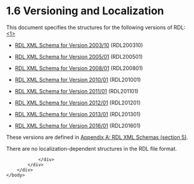<html dir="LTR" xmlns:mshelp="http://msdn.microsoft.com/mshelp" xmlns:ddue="http://ddue.schemas.microsoft.com/authoring/2003/5" xmlns:xlink="http://www.w3.org/1999/xlink" xmlns:tool="http://www.microsoft.com/tooltip">
    <head>
        <meta http-equiv="Content-Type" content="text/html; CHARSET=utf-8"></meta>
        <meta name="save" content="history"></meta>
        <title>1.6 Versioning and Localization</title>
        <xml>
            <mshelp:toctitle title="1.6 Versioning and Localization"></mshelp:toctitle>
            <mshelp:rltitle title="[MS-RDL]: Versioning and Localization"></mshelp:rltitle>
            <mshelp:keyword index="A" term="7c576847-291e-481d-a5fe-be3f18197d36"></mshelp:keyword>
            <mshelp:attr name="DCSext.ContentType" value="open specification"></mshelp:attr>
            <mshelp:attr name="AssetID" value="7c576847-291e-481d-a5fe-be3f18197d36"></mshelp:attr>
            <mshelp:attr name="TopicType" value="kbRef"></mshelp:attr>
            <mshelp:attr name="DCSext.Title" value="[MS-RDL]: Versioning and Localization" />
        </xml>
    </head>
    <body>
        <div id="header">
            <h1 class="heading">1.6 Versioning and Localization</h1>
        </div>
        <div id="mainSection">
            <div id="mainBody">
                <div id="allHistory" class="saveHistory"></div>
                <div id="sectionSection0" class="section" name="collapseableSection">
                    

<p>This document specifies the structures for the following
versions of RDL:<a id="Appendix_A_Target_1"></a><a href="1fe5fd87-2de5-4b2c-b762-5a4fd1373621.html#Appendix_A_1" aria-label="Product behavior note 1">&lt;1&gt;</a> </p>

<ul><li><p><span><span> 
</span></span><a href="a7e2ad00-07c8-4f6d-80ab-3ad55df7b233.html">RDL XML Schema
for Version 2003/10</a> (RDL200310) </p>

</li><li><p><span><span> 
</span></span><a href="3ebe2912-4958-4832-b391-cad1f5e13338.html">RDL XML
Schema for Version 2005/01</a> (RDL200501) </p>

</li><li><p><span><span> 
</span></span><a href="1e855f94-4617-47e4-b89e-0856c6cb420f.html">RDL XML
Schema for Version 2008/01</a> (RDL200801)</p>

</li><li><p><span><span> 
</span></span><a href="3428e690-a348-4ec7-8a6a-8efb42d2cdee.html">RDL XML
Schema for Version 2010/01</a> (RDL201001) </p>

</li><li><p><span><span> 
</span></span><a href="bf2bab1a-b608-4bcc-b718-1cc1baa9579c.html">RDL XML
Schema for Version 2011/01</a> (RDL201101) </p>

</li><li><p><span><span> 
</span></span><a href="f165fb82-3c5a-4369-961c-128de233638c.html">RDL XML
Schema for Version 2012/01</a> (RDL201201) </p>

</li><li><p><span><span><span>  </span></span></span><a href="c5c219b8-4b13-4c49-9c86-6a07aab39823.html">RDL XML Schema for Version
2013/01</a> (RDL201301)<span><span> </span></span></p>

</li><li><p><span><span> 
</span></span><a href="52ce3983-2bfc-4e72-9359-42aaf5fe4509.html">RDL XML
Schema for Version 2016/01</a> (RDL201601) </p>

</li></ul><p>These versions are defined in <a href="4299384a-e826-4f69-bb06-f56d37155197.html">Appendix A: RDL XML
Schemas (section 5)</a>.</p>

<p>There are no localization-dependent structures in the RDL
file format.</p>


                </div>
            </div>
        </div>
    </body>
</html>